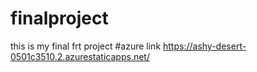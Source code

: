 # finalproject
this is my final frt project
#azure link https://ashy-desert-0501c3510.2.azurestaticapps.net/
